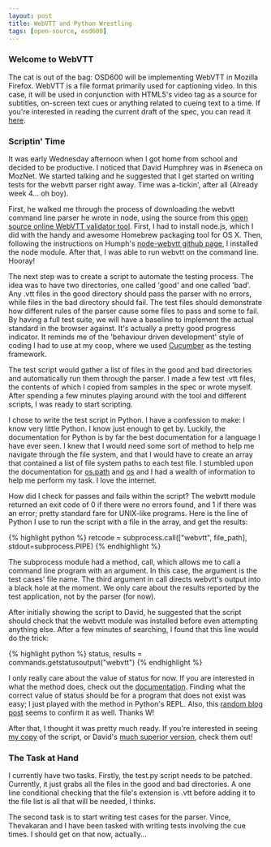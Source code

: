 ```yaml
---
layout: post
title: WebVTT and Python Wrestling
tags: [open-source, osd600]
---
```


### Welcome to WebVTT
The cat is out of the bag: OSD600 will be implementing WebVTT in Mozilla Firefox. WebVTT is a file format primarily used for captioning video. In this case, it will be used in conjunction with HTML5's video tag as a source for subtitles, on-screen text cues or anything related to cueing text to a time. If you're interested in reading the current draft of the spec, you can read it [here](http://dev.w3.org/html5/webvtt/).

### Scriptin' Time
It was early Wednesday afternoon when I got home from school and decided to be productive. I noticed that David Humphrey was in #seneca on MozNet. We started talking and he suggested that I get started on writing tests for the webvtt parser right away. Time was a-tickin', after all (Already week 4… oh boy).

First, he walked me through the process of downloading the webvtt command line parser he wrote in node, using the source from this [open source online WebVTT validator tool](http://quuz.org/webvtt/). First, I had to install node.js, which I did with the handy and awesome Homebrew packaging tool for OS X. Then, following the instructions on Humph's [node-webvtt github page](https://github.com/humphd/node-webvtt), I installed the node module. After that, I was able to run webvtt on the command line. Hooray!

The next step was to create a script to automate the testing process. The idea was to have two directories, one called 'good' and one called 'bad'. Any .vtt files in the good directory should pass the parser with no errors, while files in the bad directory should fail. The test files should demonstrate how different rules of the parser cause some files to pass and some to fail. By having a full test suite, we will have a baseline to implement the actual standard in the browser against. It's actually a pretty good progress indicator. It reminds me of the 'behaviour driven development' style of coding I had to use at my coop, where we used [Cucumber](http://cukes.info/) as the testing framework. 

The test script would gather a list of files in the good and bad directories and automatically run them through the parser. I made a few test .vtt files, the contents of which I copied from samples in the spec or wrote myself. After spending a few minutes playing around with the tool and different scripts, I was ready to start scripting.

I chose to write the test script in Python. I have a confession to make: I know very little Python. I know just enough to get by. Luckily, the documentation for Python is by far the best documentation for a language I have ever seen. I knew that I would need some sort of method to help me navigate through the file system, and that I would have to create an array that contained a list of file system paths to each test file. I stumbled upon the documentation for [os.path](http://docs.python.org/library/os.path.html) and [os](http://docs.python.org/library/os.html) and I had a wealth of information to help me perform my task. I love the internet.

How did I check for passes and fails within the script? The webvtt module returned an exit code of 0 if there were no errors found, and 1 if there was an error; pretty standard fare for UNIX-like programs. Here is the line of Python I use to run the script with a file in the array, and get the results:

{% highlight python %}
retcode = subprocess.call(["webvtt", file_path], stdout=subprocess.PIPE)
{% endhighlight %}

The subprocess module had a method, call, which allows me to call a command line program with an argument. In this case, the argument is the test cases' file name. The third argument in call directs webvtt's output into a black hole at the moment. We only care about the results reported by the test application, not by the parser (for now).

After initially showing the script to David, he suggested that the script should check that the webvtt module was installed before even attempting anything else. After a few minutes of searching, I found that this line would do the trick:

{% highlight python %}
status, results = commands.getstatusoutput("webvtt")
{% endhighlight %}

I only really care about the value of status for now. If you are interested in what the method does, check out the [documentation](http://docs.python.org/library/commands.html). Finding what the correct value of status should be for a program that does not exist was easy; I just played with the method in Python's REPL. Also, this [random blog post](http://shortrecipes.blogspot.ca/2008/11/python-ossystem-return-32512.html) seems to confirm it as well. Thanks W!

After that, I thought it was pretty much ready. If you're interested in seeing [my copy](https://github.com/obsoke/node-webvtt/blob/master/tests/test.py) of the script, or David's [much superior version](https://github.com/humphd/webvtt/blob/seneca/test/spec/run-tests-js.py), check them out!

### The Task at Hand
I currently have two tasks. Firstly, the test.py script needs to be patched. Currently, it just grabs all the files in the good and bad directories. A one line conditional checking that the file's extension is .vtt before adding it to the file list is all that will be needed, I thinks.

The second task is to start writing test cases for the parser. Vince, Thevakaran and I have been tasked with writing tests involving the cue times. I should get on that now, actually...
